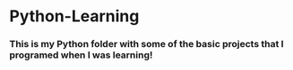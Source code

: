 # Python-Learning

### This is my Python folder with some of the basic projects that I programed when I was learning!

